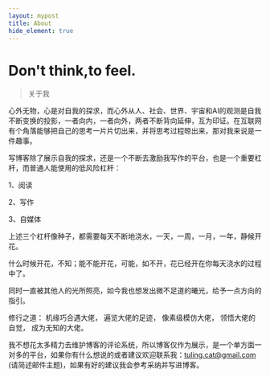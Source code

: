 ```yaml
---
layout: mypost
title: About
hide_element: true
---
```

# Don't think,to feel.

 > 关于我



心外无物，心是对自我的探求，而心外从人、社会、世界、宇宙和AI的观测是自我不断变换的投影，一者向内，一者向外，两者不断背向延伸，互为印证。在互联网有个角落能够把自己的思考一片片切出来，并将思考过程晾出来，那对我来说是一件趣事。

写博客除了展示自我的探求，还是一个不断去激励我写作的平台，也是一个重要杠杆，而普通人能使用的低风险杠杆：

1、阅读

2、写作

3、自媒体

上述三个杠杆像种子，都需要每天不断地浇水，一天，一周，一月，一年，静候开花。

什么时候开花，不知；能不能开花，可能，如不开，花已经开在你每天浇水的过程中了。

同时一直被其他人的光所照亮，如今我也想发出微不足道的曦光，给予一点方向的指引。



修行之道：
机缘巧合遇大佬，
遍览大佬的足迹，
像素级模仿大佬，
领悟大佬的自觉，
成为无知的大佬。



我不想花太多精力去维护博客的评论系统，所以博客仅作为展示，是一个单方面一对多的平台，如果你有什么想说的或者建议欢迎联系我：tuling.cat@gmail.com (请简述邮件主题)，如果有好的建议我会参考采纳并写进博客。